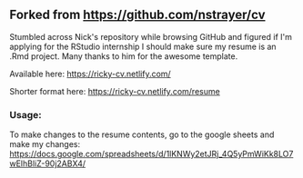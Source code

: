 ## Forked from https://github.com/nstrayer/cv

Stumbled across Nick's repository while browsing GitHub and figured if I'm applying for the RStudio internship I should make sure my resume is an .Rmd project. Many thanks to him for the awesome template.

Available here:
https://ricky-cv.netlify.com/

Shorter format here:
https://ricky-cv.netlify.com/resume

### Usage:

To make changes to the resume contents, go to the google sheets and make my changes: https://docs.google.com/spreadsheets/d/1lKNWy2etJRj_4Q5yPmWiKk8LO7wElhBliZ-90j2ABX4/
